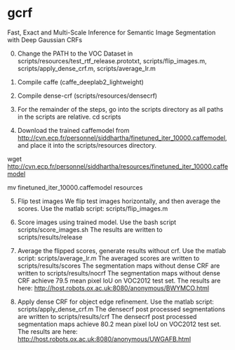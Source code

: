 # gcrf
Fast, Exact and Multi-Scale Inference for Semantic Image Segmentation with Deep Gaussian CRFs

0. Change the PATH to the VOC Dataset in scripts/resources/test_rtf_release.prototxt, scripts/flip_images.m, scripts/apply_dense_crf.m, scripts/average_lr.m

1. Compile caffe (caffe_deeplab2_lightweight)

2. Compile dense-crf (scripts/resources/densecrf)


3. For the remainder of the steps, go into the scripts directory as all paths in the scripts are relative.
cd scripts

4. Download the trained caffemodel from http://cvn.ecp.fr/personnel/siddhartha/finetuned_iter_10000.caffemodel, and place it into the scripts/resources directory.

wget http://cvn.ecp.fr/personnel/siddhartha/resources/finetuned_iter_10000.caffemodel

mv finetuned_iter_10000.caffemodel resources

5. Flip test images
We flip test images horizontally, and then average the scores. Use the matlab script: scripts/flip_images.m

6. Score images using trained model.
Use the bash script scripts/score_images.sh
The results are written to scripts/results/release

7. Average the flipped scores, generate results without crf.
Use the matlab script: scripts/average_lr.m
The averaged scores are written to scripts/results/scores
The segmentation maps without dense CRF are written to scripts/results/nocrf
The segmentation maps without dense CRF achieve 79.5 mean pixel IoU on VOC2012 test set.
The results are here: http://host.robots.ox.ac.uk:8080/anonymous/BWYMCO.html

8. Apply dense CRF for object edge refinement.
Use the matlab script: scripts/apply_dense_crf.m
The densecrf post processed segmentations are written to scripts/results/crf
The densecrf post processed segmentation maps achieve 80.2 mean pixel IoU on VOC2012 test set.
The results are here: http://host.robots.ox.ac.uk:8080/anonymous/UWGAFB.html
